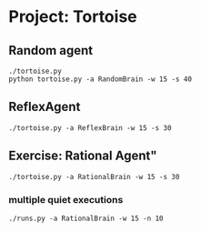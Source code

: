 # Project: Tortoise

## Random agent

~~~
./tortoise.py
python tortoise.py -a RandomBrain -w 15 -s 40
~~~

## ReflexAgent

~~~
./tortoise.py -a ReflexBrain -w 15 -s 30
~~~

## Exercise: Rational Agent"

~~~
./tortoise.py -a RationalBrain -w 15 -s 30
~~~
### multiple quiet executions
~~~
./runs.py -a RationalBrain -w 15 -n 10
~~~
